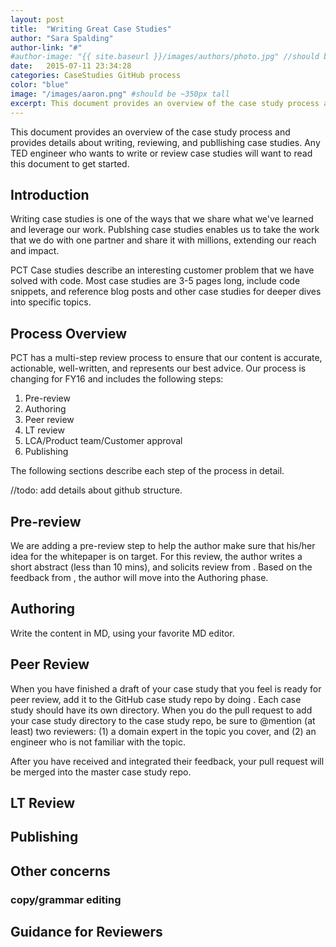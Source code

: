 ```yaml
---
layout: post
title:  "Writing Great Case Studies"
author: "Sara Spalding"
author-link: "#"
#author-image: "{{ site.baseurl }}/images/authors/photo.jpg" //should be square dimensions
date:   2015-07-11 23:34:28
categories: CaseStudies GitHub process
color: "blue"
image: "/images/aaron.png" #should be ~350px tall
excerpt: This document provides an overview of the case study process and provides details about writing, reviewing, and publlishing case studies.  Any TED engineer who wants to write or review case studies will want to read this document to get started.
---
```


This document provides an overview of the case study process and provides details
about writing, reviewing, and publlishing case studies.  Any TED engineer who
wants to write or review case studies will want to read this document to get
started.

## Introduction
Writing case studies is one of the ways that we share what we've learned and
leverage our work.  Publshing case studies enables us to take the work that we
 do with one partner and share it with millions, extending our reach and impact.

 PCT Case studies describe an interesting customer problem that we have solved
 with code.  Most case studies are 3-5 pages long, include code snippets, and
 reference blog posts and other case studies for deeper dives into specific
 topics.

## Process Overview
PCT has a multi-step review process to ensure that our content is accurate,
actionable, well-written, and represents our best advice.  Our process is
changing for FY16 and includes the following steps:

1. Pre-review
2. Authoring
3. Peer review
4. LT review
5. LCA/Product team/Customer approval
6. Publishing

The following sections describe each step of the process in detail.

//todo:  add details about github structure.

## Pre-review
We are adding a pre-review step to help the author make sure that his/her idea
for the whitepaper is on target.  For this review, the author writes a short
abstract (less than 10 mins), and solicits review from <TBD>.  Based on the
feedback from <TBD>, the author will move into the Authoring phase.

## Authoring
Write the content in MD, using your favorite MD editor.

## Peer Review
When you have finished a draft of your case study that you feel is ready for
peer review, add it to the GitHub case study repo by doing <x>.  Each case study
should have its own directory.  When you do the pull request to add your case study
directory to the case study repo, be sure to @mention (at least) two reviewers: (1) a domain expert in the topic you cover, and (2) an engineer who is not
familiar with the topic.

After you have received and integrated their feedback, your pull request will be
merged into the master case study repo.
## LT Review
## Publishing
## Other concerns
### copy/grammar editing
## Guidance for Reviewers
